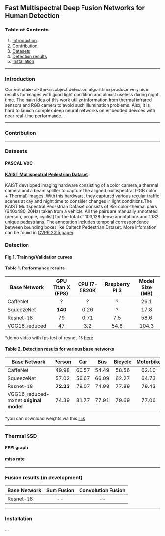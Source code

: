## Fast Multispectral Deep Fusion Networks for Human Detection

### Table of Contents
1. [Introduction](#introduction)
2. [Contribution](#contribution)
3. [Datasets](#datasets)
4. [Detection results](#detection_results)
5. [Installation](#installation)

------
### Introduction

Current state-of-the-art object detection algorithms produce very nice results for images with good light condition and almost useless during night time. The main idea of this work utilize information from thermal infrared sensors and RGB camera to avoid such illumination problems.
Also, it is hard to launch complex deep neural networks on embedded deivices with near real-time performance... 

------
### Contribution
------

### Datasets

#### PASCAL VOC


#### [KAIST Multispectral Pedestrian Dataset](https://sites.google.com/site/pedestrianbenchmark/)

KAIST developed imaging hardware consisting of a color camera, a thermal camera and a beam splitter to capture the aligned multispectral (RGB color + Thermal) images. With this hardware, they captured various regular traffic scenes at day and night time to consider changes in light conditions.The KAIST Multispectral Pedestrian Dataset consists of 95k color-thermal pairs (640x480, 20Hz) taken from a vehicle. All the pairs are manually annotated (person, people, cyclist) for the total of 103,128 dense annotations and 1,182 unique pedestrians. The annotation includes temporal correspondence between bounding boxes like Caltech Pedestrian Dataset. More infomation can be found in [CVPR 2015 paper](https://goo.gl/ZF9v6r).

### Detection 

#### Fig 1. Training/Validation curves



#### Table 1. Performance results 
| Base Network  | GPU Titan X (FPS)  | CPU I7-5820K | Raspberry PI 3 | Model Size (MB)|
| ------------- | :----------: | :-------------------: | :---------: | :--:  |
| CaffeNet      | ?            |      ?                |    ?        | 26.1  |
| SqueezeNet    | **140**      |      0.26             |    ?        | 17.8  |
| Resnet-18     | 79           |      0.71             |    7.5      | 58.6  |
| VGG16_reduced | 47           |      3.2              |    54.8     | 104.3 |

*demo video with fps test of resnet-18 [here](https://www.youtube.com/watch?v=h0qhZK0eGZY) 


#### Table 2. Detection results for various base networks
|Base Network                       | Person | Car  | Bus | Bicycle | Motorbike | Train | Aeroplane | AP |
| --------------------------------- | :----: | :--: | :---: | :---: | :---: | :---: | :---: | :---: |
|CaffeNet                           | 49.98 | 60.57 | 54.49 | 58.56 | 62.10 | 58.27 | 52.83 | 44.59 |
|SqueezeNet                         | 57.02 | 56.67 | 66.09 | 62.27 | 64.73 | 68.42 | 56.71 | 51.68 |
|Resnet-18                          | **72.23** | 79.07 | 74.98 | 77.89 | 79.43 | 79.24 | 70.98 | 67.15 |
|VGG16_reduced-mxnet **original model** | 74.39 | 81.77 | 77.91 | 79.69 | 77.06 | 84.01 | 72.15 | 71.57 |

*you can download weights via this [link](https://goo.gl/Uwyom7) 

------

### Thermal SSD

#### FPPI graph 
#### miss rate

------
### Fusion results (in development)

| Base Network  | Sum Fusion   | Convolution Fusion    |
| ------------- | :----------: | :-------------------: | 
| Resnet-18     |     --       |      --               | 

------

### Installation 
...

